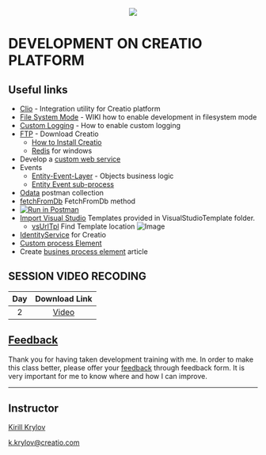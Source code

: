 <p align="center">
    <a href="https://www.creatio.com/">
            <img src="https://github.com/kirillkrylov/ImagesAndPages/wiki/Img/accelerateBannerBlue.png">
    </a>
</p>


# DEVELOPMENT ON CREATIO PLATFORM

## Useful links
- [Clio][clio] - Integration utility for Creatio platform
- [File System Mode][fsmode] - WIKI how to enable development in filesystem mode
- [Custom Logging][nlog] - How to enable custom logging
- [FTP] - Download Creatio
	- [How to Install Creatio][a-installingCreatio]
	- [Redis][downloadRedis] for windows
- Develop a [custom web service][custom_web_service]
- Events
	- [Entity-Event-Layer][entityEventLayer] - Objects business logic
	- [Entity Event sub-process][eventSubProcess]
- [Odata] postman collection
- [fetchFromDb] FetchFromDb method
- [![Run in Postman](https://run.pstmn.io/button.svg)](https://app.getpostman.com/run-collection/2351701-7ac6b9e8-afde-4260-baf1-3e6d8177acf1?action=collection%2Ffork&collection-url=entityId%3D2351701-7ac6b9e8-afde-4260-baf1-3e6d8177acf1%26entityType%3Dcollection%26workspaceId%3D2db9bb58-2e58-40d2-8e49-7881a99d9962#?env%5BDevTraining%5D=W3sia2V5IjoiQmFzZVVyaSIsInZhbHVlIjoiaHR0cDovL2tfa3J5bG92OjcwNzAvIiwiZW5hYmxlZCI6dHJ1ZX0seyJrZXkiOiJVc2VyTmFtZSIsInZhbHVlIjoiU3VwZXJ2aXNvciIsImVuYWJsZWQiOnRydWV9LHsia2V5IjoiVXNlclBhc3N3b3JkIiwidmFsdWUiOiJTdXBlcnZpc29yIiwiZW5hYmxlZCI6dHJ1ZX0seyJrZXkiOiJCUE1DU1JGIiwidmFsdWUiOiIiLCJlbmFibGVkIjp0cnVlfV0=)
- [Import Visual Studio][vsTpl] Templates provided in VisualStudioTemplate folder.
	- [vsUrlTpl] Find Template location ![Image](/Images/VS_ItemTemplate.png)
- [IdentityService][IdentityService] for Creatio 
- [Custom process Element][cpe]
- Create [busines process element][busines process element] article

## SESSION VIDEO RECODING
|Day|Download Link|
|:--:|:--:|
|2|[Video][d2v]|
<!-- 
|3|[Video][d3v]|
|4|[Video][d4v]|
-->



## [Feedback][feedBackForm]
Thank you for having taken development training with me. In order to make this class better, please offer your [feedback][feedBackForm] through feedback form. It is very important for me to know where and how I can improve.

---
## Instructor
[Kirill Krylov][about]


<a href="mailto:k.krylov@creatio.com">k.krylov@creatio.com</a><br />


<!-- Named Links -->
[d2v]: https://creatio-global.zoom.us/rec/share/CIGNhIVla6FsjLJlnI6zCDCqbVy0gfyWDyoGdrROZZ9KIoO6cJ0EH3t37cHoGcEP.CtU84ULHkUVXxhv9
[d3v]: https://creatio-global.zoom.us/rec/share/h7WKkiy0pCRGzu0Lszb5qXrq8ZZFft0fQ5m9423mqJKzakWgXt-qhuG4OSQTVYRQ.JDycj8HCstfsTT1-
[d4v]: https://creatio-global.zoom.us/rec/share/l8J7QwCY8j-EnpqoOeL_1DA-gQzN9FyLDlZ9NFGMYQHTPdFqRPvvUqpnN-ntDZg.uZwPJm5N3DQg33F7
<!-- 
-->

<!-- Links -->
[clio]:https://github.com/Advance-Technologies-Foundation/clio
[fsmode]:https://github.com/Academy-Creatio/TrainingProgramm/wiki/Enable-development-in-FileSystem-Mode
[nlog]:https://github.com/Academy-Creatio/TrainingProgramm/wiki/Custom-Logging-with-NLog
[oData]:https://documenter.getpostman.com/view/10204500/SztHX5Qb?version=latest
[vsTpl]:https://docs.microsoft.com/en-us/visualstudio/ide/how-to-create-item-templates?view=vs-2019
[vsUrlTpl]:https://docs.microsoft.com/en-us/visualstudio/ide/how-to-locate-and-organize-project-and-item-templates?view=vs-2022#user-templates
[ftp]:http://ftp.bpmonline.com/support/downloads/!Release/installation_files/7.18.0/
[about]:https://github.com/kirillkrylov/ImagesAndPages/wiki/Kirill-Krylov,-CPA
[entityEventLayer]:https://academy.creatio.com/docs/developer/back_end_development/objects_business_logic/overview
[eventSubProcess]:https://academy.creatio.com/docs/user/bpm_tools/process_elements_reference/event_sub-process/event_sub_process_element
[fetchFromDb]: https://academy.creatio.com/api/netcoreapi/7.15.0/index.html#Terrasoft.Core~Terrasoft.Core.Entities.Entity~FetchFromDB.html
[feedBackForm]:https://forms.office.com/Pages/ResponsePage.aspx?id=-6Jce0OmhUOLOTaTQnDHFs1n4KjdfnVBtjvFqBN3Vk9UOFgyQUZCMlJSTTU5VjNDUUUzSDlRQlAzRC4u
[custom_web_service]: https://academy.creatio.com/docs/developer/back_end_development/web_services/overview#title-1243-1
[IdentityService]: https://github.com/Academy-Creatio/Episode-9

[cpe]:https://www.youtube.com/watch?v=qYzMWkCj414&t=4139s
[busines process element]: https://academy.creatio.com/docs/7-17/developer/front-end_development/creatio_development_cases/business_processes/creating_custom__%5Buser_task%5D_process_element

[a-installingCreatio]: https://academy.creatio.com/docs/user/on_site_deployment/general_deployment_procedure/general_creatio_deployment_procedure
[downloadRedis]: https://creatiocom-my.sharepoint.com/:u:/g/personal/k_krylov_creatio_com/EQKLalSpYPdDjMQlR47RxSMBsq6VT5qX4PNsWA7nTFfcrg?e=I1XOGO